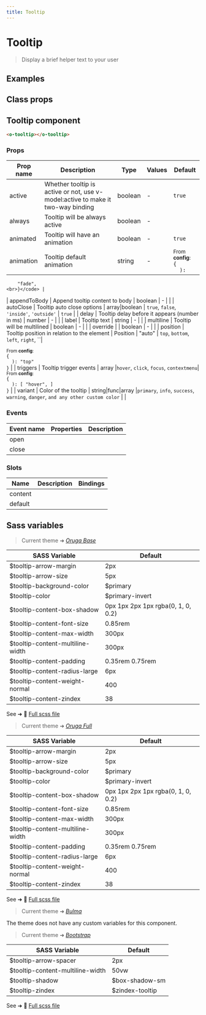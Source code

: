 ```yaml
---
title: Tooltip
---
```


# Tooltip

<div class="vp-doc">

> Display a brief helper text to your user

<Carbon />
</div>

<div class="vp-example">

## Examples

<example-tooltip />

</div>
<div class="vp-example">

## Class props

<inspector-tooltip-viewer />

</div>

<div class="vp-doc">

## Tooltip component

```html
<o-tooltip></o-tooltip>
```

### Props

| Prop name | Description                                                                     | Type    | Values | Default                                                                                                         |
| --------- | ------------------------------------------------------------------------------- | ------- | ------ | --------------------------------------------------------------------------------------------------------------- |
| active    | Whether tooltip is active or not, use v-model:active to make it two-way binding | boolean | -      | <code style='white-space: nowrap; padding: 0;'>true</code>                                                      |
| always    | Tooltip will be always active                                                   | boolean | -      | <code style='white-space: nowrap; padding: 0;'></code>                                                          |
| animated  | Tooltip will have an animation                                                  | boolean | -      | <code style='white-space: nowrap; padding: 0;'>true</code>                                                      |
| animation | Tooltip default animation                                                       | string  | -      | <div><small>From <b>config</b>:</small></div><code style='white-space: nowrap; padding: 0;'>{<br>&nbsp;&nbsp;): |

        "fade",
    <br>}</code> |

| appendToBody | Append tooltip content to body | boolean | - | <code style='white-space: nowrap; padding: 0;'></code> |
| autoClose | Tooltip auto close options | array\|boolean | `true`, `false`, `'inside'`, `'outside'` | <code style='white-space: nowrap; padding: 0;'>true</code> |
| delay | Tooltip delay before it appears (number in ms) | number | - | <code style='white-space: nowrap; padding: 0;'></code> |
| label | Tooltip text | string | - | <code style='white-space: nowrap; padding: 0;'></code> |
| multiline | Tooltip will be multilined | boolean | - | <code style='white-space: nowrap; padding: 0;'></code> |
| override | | boolean | - | <code style='white-space: nowrap; padding: 0;'></code> |
| position | Tooltip position in relation to the element | Position \| "auto" | `top`, `bottom`, `left`, `right`, ``| <div><small>From <b>config</b>:</small></div><code style='white-space: nowrap; padding: 0;'>{<br>&nbsp;&nbsp;):  "top"<br>}</code> |
| triggers | Tooltip trigger events | array |`hover`, `click`, `focus`, `contextmenu`| <div><small>From <b>config</b>:</small></div><code style='white-space: nowrap; padding: 0;'>{<br>&nbsp;&nbsp;):  [
    "hover",
]<br>}</code> |
| variant | Color of the tooltip | string\|func\|array |`primary`, `info`, `success`, `warning`, `danger`, `and any other custom color` | <code style='white-space: nowrap; padding: 0;'></code> |

### Events

| Event name | Properties | Description |
| ---------- | ---------- | ----------- |
| open       |            |
| close      |            |

### Slots

| Name    | Description | Bindings |
| ------- | ----------- | -------- |
| content |             |          |
| default |             |          |

</div>

<div class="vp-doc">

## Sass variables

<div class="theme-orugabase">

> Current theme ➜ _[Oruga Base](https://github.com/oruga-ui/theme-oruga)_

| SASS Variable                    | Default                            |
| -------------------------------- | ---------------------------------- |
| $tooltip-arrow-margin            | 2px                                |
| $tooltip-arrow-size              | 5px                                |
| $tooltip-background-color        | $primary                           |
| $tooltip-color                   | $primary-invert                    |
| $tooltip-content-box-shadow      | 0px 1px 2px 1px rgba(0, 1, 0, 0.2) |
| $tooltip-content-font-size       | 0.85rem                            |
| $tooltip-content-max-width       | 300px                              |
| $tooltip-content-multiline-width | 300px                              |
| $tooltip-content-padding         | 0.35rem 0.75rem                    |
| $tooltip-content-radius-large    | 6px                                |
| $tooltip-content-weight-normal   | 400                                |
| $tooltip-content-zindex          | 38                                 |

See ➜ 📄 [Full scss file](https://github.com/oruga-ui/theme-oruga/tree/main/src/assets/scss/components/_tooltip.scss)

</div><div class="theme-orugafull">

> Current theme ➜ _[Oruga Full](https://github.com/oruga-ui/theme-oruga)_

| SASS Variable                    | Default                            |
| -------------------------------- | ---------------------------------- |
| $tooltip-arrow-margin            | 2px                                |
| $tooltip-arrow-size              | 5px                                |
| $tooltip-background-color        | $primary                           |
| $tooltip-color                   | $primary-invert                    |
| $tooltip-content-box-shadow      | 0px 1px 2px 1px rgba(0, 1, 0, 0.2) |
| $tooltip-content-font-size       | 0.85rem                            |
| $tooltip-content-max-width       | 300px                              |
| $tooltip-content-multiline-width | 300px                              |
| $tooltip-content-padding         | 0.35rem 0.75rem                    |
| $tooltip-content-radius-large    | 6px                                |
| $tooltip-content-weight-normal   | 400                                |
| $tooltip-content-zindex          | 38                                 |

See ➜ 📄 [Full scss file](https://github.com/oruga-ui/theme-oruga/tree/main/src/assets/scss/components/_tooltip.scss)

</div><div class="theme-bulma">

> Current theme ➜ _[Bulma](https://github.com/oruga-ui/theme-bulma)_

<p>The theme does not have any custom variables for this component.</p>
</div><div class="theme-bootstrap">

> Current theme ➜ _[Bootstrap](https://github.com/oruga-ui/theme-bootstrap)_

| SASS Variable                    | Default         |
| -------------------------------- | --------------- |
| $tooltip-arrow-spacer            | 2px             |
| $tooltip-content-multiline-width | 50vw            |
| $tooltip-shadow                  | $box-shadow-sm  |
| $tooltip-zindex                  | $zindex-tooltip |

See ➜ 📄 [Full scss file](https://github.com/oruga-ui/theme-bootstrap/tree/main/src/assets/scss/components/_tooltip.scss)

</div>

</div>
